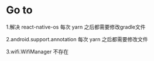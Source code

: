 # Go to

1.解决 react-native-os 每次 yarn 之后都需要修改gradle文件

2.android.support.annotation 每次 yarn 之后都需要修改文件

3.wifi.WifiManager 不存在
